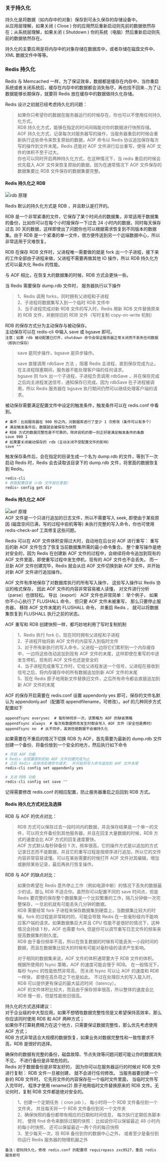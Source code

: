 
### 关于持久化
持久化是将数据（如内存中的对象）保存到可永久保存的存储设备中。  
从应用层理解，如果关闭 ( Close ) 你的应用然后重新启动则先前的数据依然存在；从系统层理解，如果关闭 ( Shutdown ) 你的系统（电脑）然后重新启动则先前的数据依然存在。  

持久化的主要应用是将内存中的对象存储在数据库中，或者存储在磁盘文件中、 XML 数据文件中等等。  

### Redis 持久化
Redis 与 Memcached 一样，为了保证效率，数据都是缓存在内存中，当你重启系统或者关闭系统后，缓存在内存中的数据都会消失殆尽，再也找不回来...为了让数据能够长期保存，就要将 Redis 放在缓存中的数据做持久化存储。  

Redis 设计之初就已经考虑持久化的问题：  
> 如果你只希望你的数据在服务器运行的时候存在，你也可以不使用任何持久化方式。  
> RDB 持久化方式，能够在指定的时间间隔能对你的数据进行快照存储。  
> AOF 持久化方式，记录每次对服务器写的操作，当服务器重启的时候会重新执行这些命令来恢复原始的数据，AOF 命令以 Redis 协议追加保存每次写的操作到文件末尾。Redis 还能对 AOF 文件进行后台重写，使得 AOF 文件的体积不至于过大。  
> 你也可以同时开启两种持久化方式，在这种情况下，当 redis 重启的时候会优先载入 AOF 文件来恢复原始的数据，因为在通常情况下 AOF 文件保存的数据集要比 RDB 文件保存的数据集要完整。  

#### Redis 持久化之 RDB
![rdb 原理](./static/redis_rdb.png)  

Redis 默认的持久化方式是 RDB ，并且默认是打开的。

RDB 是一个非常紧凑的文件，它保存了某个时间点的数据集，非常适用于数据集的备份，比如你可以在每个小时报保存一下过去 24 小时内的数据，同时每天保存过去 30 天的数据，这样即使出了问题你也可以根据需求恢复到不同版本的数据集。由于 RDB 是一个紧凑的单一文件，很方便传送到另一个远端数据中心，所以非常适用于灾难恢复。  

RDB 在保存 RDB 文件时，父进程唯一需要做的就是 fork 出一个子进程，接下来的工作全部由子进程来做，父进程不需要再做其他 IO 操作，所以 RDB 持久化方式可以最大化 Redis 的性能。  

与 AOF 相比，在恢复大的数据集的时候，RDB 方式会更快一些。  

当 Redis 需要保存 dump.rdb 文件时， 服务器执行以下操作  
> 1、Redis 调用 forks，同时拥有父进程和子进程  
> 2、子进程将数据集写入到一个临时 RDB 文件中  
> 3、当子进程完成对新 RDB 文件的写入时，Redis 用新 RDB 文件替换原来的 RDB 文件，并删除旧的 RDB 文件（写时复制 copy-on-write 机制）  

RDB 的保存方式分为主动保存与被动保存。  
主动保存可以在 redis-cli 中输入 save 或 bgsave 即可。  
`注意：如果 rdb 被动配置已打开，shutdown 命令会保证服务器正常关闭而不丢失任何数据（即执行保存）`
> save 是同步操作，bgsave 是异步操作。  
> 
> save 直接调用 rdbSave 方法 ，阻塞 Redis 主进程，直到保存完成为止。在主进程阻塞期间，服务器不能处理客户端的任何请求。  
> bgsave 则 fork 出一个子进程，子进程负责调用 rdbSave ，并在保存完成之后向主进程发送信号，通知保存已完成。因为 rdbSave 在子进程被调用，所以 Redis 服务器在 bgsave 执行期间仍然可以继续处理客户端的请求。

被动保存需要满足配置文件中设定的触发条件，触发条件可以在 redis.conf 中看到。  
```
# 条件：比如服务器在 900 秒之内，对数据库进行了至少 1 次修改（条件可以有多个）
# 满足触发条件后，数据就会被保存为快照
# RDB 方式的数据完整性是不可靠的，除非宕机的那一刻正好是满足触发条件的条数
save 900 1 
# 如果要关闭被动保存的 rdb（主动关闭不受配置文件的影响）
save ""
```
触发保存条件后，会在指定的目录生成一个名为 dump.rdb 的文件，等到下一次启动 Redis 时，Redis 会去读取该目录下的 dump.rdb 文件，将里面的数据恢复到 Redis。  
```bash
redis-cli
# 获取配置目录（rdb 文件就在里面）
redis> config get dir
```

#### Redis 持久化之 AOF
![aof 原理](./static/redis_aof.png)  
AOF 文件是一个只进行追加的日志文件，所以不需要写入 seek, 即使由于某些原因 (磁盘空间已满，写的过程中宕机等等) 未执行完整的写入命令，你也可使用 redis-check-aof 工具修复这些问题。  

Redis 可以在 AOF 文件体积变得过大时，自动地在后台对 AOF 进行重写： 重写后的新 AOF 文件包含了恢复当前数据集所需的最小命令集合。 整个重写操作是绝对安全的，因为 Redis 在创建新 AOF 文件的过程中，会继续将命令追加到现有的 AOF 文件里面，即使重写过程中发生停机，现有的 AOF 文件也不会丢失。 而一旦新 AOF 文件创建完毕，Redis 就会从旧 AOF 文件切换到新 AOF 文件，并开始对新 AOF 文件进行追加操作。  

AOF 文件有序地保存了对数据库执行的所有写入操作， 这些写入操作以 Redis 协议的格式保存， 因此 AOF 文件的内容非常容易被人读懂， 对文件进行分析（parse）也很轻松。 导出（export） AOF 文件也非常简单： 举个例子， 如果你不小心执行了 FLUSHALL 命令， 但只要 AOF 文件未被重写， 那么只要停止服务器， 移除 AOF 文件末尾的 FLUSHALL 命令， 并重启 Redis ， 就可以将数据集恢复到 FLUSHALL 执行之前的状态。

AOF 重写和 RDB 创建快照一样，都巧妙地利用了写时复制机制  
> 1、Redis 执行 fork ()，现在同时拥有父进程和子进程  
> 2、子进程开始将新 AOF 文件的内容写入到临时文件  
> 3、对于所有新执行的写入命令，父进程一边将它们累积到一个内存缓存中，一边将这些改动追加到现有 AOF 文件的末尾，这样即使在重写的中途发生停机，现有的 AOF 文件也还是安全的  
> 4、当子进程完成重写工作时，它给父进程发送一个信号，父进程在接收到信号之后，将内存缓存中的所有数据追加到新 AOF 文件的末尾  
> 5、现在 Redis 原子地用新文件替换旧文件，之后所有命令都会直接追加到新 AOF 文件的末尾  

AOF 的保存开启需要在 redis.conf 设置 appendonly yes 即可，保存的文件名默认为 appendonly.aof（配置项 appendfilename，可修改）。aof 的几种同步方式配置如下  
```
appendfsync everysec  # 每秒钟同步一次，该策略为 AOF 的缺省策略 
appendfsync always  # 每次有数据修改发生时都会写入 AOF 文件（安全但是费时） 
appendfsync no  # 从不同步，高效但是数据不会被持久化 
```

如果需要在不重启的情况下切换 RDB 为 AOF，首先需要为最新的 dump.rdb 文件创建一个备份、将备份放到一个安全的地方，然后执行如下命令
```bash
# 开启 AOF 功能
# Redis 会阻塞直到初始 AOF 文件创建完成为止
# 之后 Redis 会继续处理命令请求， 并开始将写入命令追加到 AOF 文件末尾
redis-cli config set appendonly yes

# 关闭 RDB 功能
redis-cli config set save ""
```
记得需要修改 redis.conf 的相应配置，防止服务器重启之后回到 RDB 方式。  

#### Redis 持久化方式对比及选择
RDB 与 AOF 的优点对比：  
> RDB 方式可以保存过去一段时间内的数据，并且保存结果是一个单一的文件，可以将文件备份到其他服务器，并且在回复大量数据的时候，RDB 方式的速度会比 AOF 方式的回复速度要快。  
> AOF 方式默认每秒钟备份 1 次，频率很高，它的操作方式是以追加的方式记录日志而不是数据，并且它的重写过程是按顺序进行追加，所以它的文件内容非常容易读懂。可以在某些需要的时候打开 AOF 文件对其编辑，增加或删除某些记录，最后再执行恢复操作。

RDB 与 AOF 的缺点对比：  
> 如果你希望在 Redis 意外停止工作（例如电源中断）的情况下丢失的数据最少的话，那么 RDB 不适合你。虽然你可以配置不同的 save 时间点，但是 Redis 要完整的保存整个数据集是一个比较繁重的工作，隔几分钟做一次完整保存，一旦宕机就有可能丢失几分钟的数据。  
> RDB 需要经常 fork 子进程来保存数据集到硬盘上，当数据集比较大的时候，fork 的过程是非常耗时的，可能会导致 Redis 在一些毫秒级内不能响应客户端的请求。如果数据集巨大并且 CPU 性能不是很好的情况下，这种情况会持续 1 秒，AOF 也需要 fork, 但是你可以调节重写日志文件的频率来提高数据集的耐久度。  
> RDB 由于备份频率不高，所以在恢复数据的时候有可能丢失一小段时间的数据，而且在数据集比较大的时候有可能对毫秒级的请求产生影响。  
> 
> 对于相同的数据集来说，AOF 文件的体积通常要大于 RDB 文件的体积。  
> 根据所使用的 fsync 策略，AOF 的速度可能会慢于 RDB。 在一般情况下， 每秒 fsync 的性能依然非常高， 而关闭 fsync 可以让 AOF 的速度和 RDB 一样快， 即使在高负荷之下也是如此。 不过在处理巨大的写入载入时，RDB 可以提供更有保证的最大延迟时间（latency）。  
> AOF 的文件体积比较大，而且由于保存频率很高，所以整体的速度会比 RDB 慢一些，但是性能依旧很高。  

持久化的方式选择建议：  
对于企业级的中大型应用，如果不想牺牲数据完整性但是又希望保持高效率，那么你应该同时使用 RDB 和 AOF 两种方式；  
如果你不打算耗费精力在这个地方，只需要保证数据完整性，那么优先考虑使用 AOF 方式；  
RDB 方式非常适合大规模的数据恢复，如果业务对数据完整性和一致性要求不高，RDB 是很好的选择。  

确保你的数据有完整的备份，磁盘故障、节点失效等问题问题可能让你的数据消失不见， 不进行备份是非常危险的。    
Redis 对于数据备份是非常友好的， 因为你可以在服务器运行的时候对 RDB 文件进行复制： RDB 文件一旦被创建， 就不会进行任何修改。 当服务器要创建一个新的 RDB 文件时， 它先将文件的内容保存在一个临时文件里面， 当临时文件写入完毕时， 程序才使用 rename(2) 原子地用临时文件替换原来的 RDB 文件。无论何时，复制 RDB 文件都是绝对安全的。  
> 1、创建一个定期任务（ cron job ）， 每小时将一个 RDB 文件备份到一个文件夹， 并且每天将一个 RDB 文件备份到另一个文件夹  
> 2、确保快照的备份都带有相应的日期和时间信息， 每次执行定期任务脚本时， 使用 find 命令来删除过期的快照： 比如说你可以保留最近 48 小时内的每小时快照， 还可以保留最近一两个月的每日快照  
> 3、至少每天一次，将 RDB 备份到你的数据中心之外， 或者至少是备份到你运行 Redis 服务器的物理机器之外  

`备注：密码持久化，修改 redis.conf 的配置项 requirepass zxc9527，重启 redis 服务即可 `